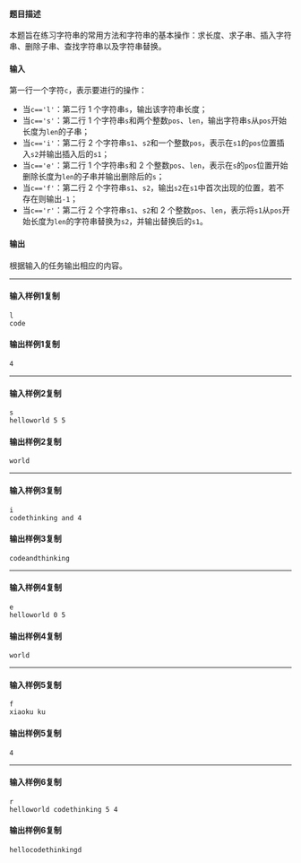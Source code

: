 #### 题目描述

本题旨在练习字符串的常用方法和字符串的基本操作：求长度、求子串、插入字符串、删除子串、查找字符串以及字符串替换。

#### 输入

第一行一个字符`c`，表示要进行的操作：

-   当`c=='l'`：第二行 1 个字符串`s`，输出该字符串长度；
-   当`c=='s'`：第二行 1 个字符串`s`和两个整数`pos`、`len`，输出字符串`s`从`pos`开始长度为`len`的子串；
-   当`c=='i'`：第二行 2 个字符串`s1`、`s2`和一个整数`pos`，表示在`s1`的`pos`位置插入`s2`并输出插入后的`s1`；
-   当`c=='e'`：第二行 1 个字符串`s`和 2 个整数`pos`、`len`，表示在`s`的`pos`位置开始删除长度为`len`的子串并输出删除后的`s`；
-   当`c=='f'`：第二行 2 个字符串`s1`、`s2`，输出`s2`在`s1`中首次出现的位置，若不存在则输出`-1`；
-   当`c=='r'`：第二行 2 个字符串`s1`、`s2`和 2 个整数`pos`、`len`，表示将`s1`从`pos`开始长度为`len`的字符串替换为`s2`，并输出替换后的`s1`。

#### 输出

根据输入的任务输出相应的内容。

___

#### 输入样例1复制

```
l
code
```

#### 输出样例1复制

```
4
```

___

#### 输入样例2复制

```
s
helloworld 5 5
```

#### 输出样例2复制

```
world
```

___

#### 输入样例3复制

```
i
codethinking and 4
```

#### 输出样例3复制

```
codeandthinking
```

___

#### 输入样例4复制

```
e
helloworld 0 5
```

#### 输出样例4复制

```
world
```

___

#### 输入样例5复制

```
f
xiaoku ku
```

#### 输出样例5复制

```
4
```

___

#### 输入样例6复制

```
r
helloworld codethinking 5 4
```

#### 输出样例6复制

```
hellocodethinkingd
```